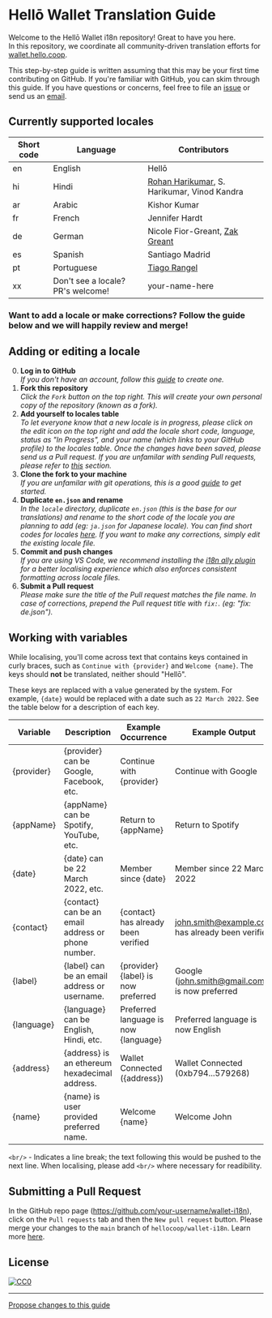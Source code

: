 # Hellō Wallet Translation Guide
Welcome to the Hellō Wallet i18n repository! Great to have you here.  
In this repository, we coordinate all community-driven translation efforts for [wallet.hello.coop](https://wallet.hello.coop).

This step-by-step guide is written assuming that this may be your first time contributing on GitHub. If you're familiar with GitHub, you can skim through this guide. If you have questions or concerns, feel free to file an [issue](https://github.com/hellocoop/wallet-i18n/issues/new) or send us an [email](mailto:contact@hello.coop).

## Currently supported locales
| Short code | Language | Contributors | 
| --- | ----------- | ----------- |
| en | English | Hellō
| hi | Hindi | [Rohan Harikumar](https://github.com/rohanharikr), S. Harikumar, Vinod Kandra
| ar | Arabic | Kishor Kumar
| fr | French | Jennifer Hardt
| de | German | Nicole Fior-Greant, [Zak Greant](https://github.com/zakgreant)
| es | Spanish | Santiago Madrid
| pt | Portuguese | [Tiago Rangel](https://tiagorangel.com/)
| xx | Don't see a locale? PR's welcome! | your-name-here

### Want to add a locale or make corrections? Follow the guide below and we will happily review and merge!

## Adding or editing a locale
0. **Log in to GitHub**  
*If you don't have an account, follow this [guide](https://docs.github.com/en/get-started/onboarding/getting-started-with-your-github-account) to create one.*
1. **Fork this repository**  
*Click the `Fork` button on the top right. This will create your own personal copy of the repository (known as a fork).*
2. **Add yourself to locales table**  
*To let everyone know that a new locale is in progress, please click on the edit icon on the top right and add the locale short code, language, status as "In Progress", and your name (which links to your GitHub profile) to the locales table. Once the changes have been saved, please send us a Pull request. If you are unfamilar with sending Pull requests, please refer to [this](#submitting-a-pull-request) section.*  
3. **Clone the fork to your machine**  
*If you are unfamilar with git operations, this is a good [guide](https://education.github.com/git-cheat-sheet-education.pdf) to get started.*
4. **Duplicate `en.json` and rename**  
*In the `locale` directory, duplicate `en.json` (this is the base for our translations) and rename to the short code of the locale you are planning to add (eg: `ja.json` for Japanese locale). You can find short codes for locales [here](https://www.loc.gov/standards/iso639-2/php/code_list.php). If you want to make any corrections, simply edit the existing locale file.*
5. **Commit and push changes**  
*If you are using VS Code, we recommend installing the [i18n ally plugin](https://marketplace.visualstudio.com/items?itemName=lokalise.i18n-ally) for a better localising experience which also enforces consistent formatting across locale files.*
6. **Submit a Pull request**  
*Please make sure the title of the Pull request matches the file name. In case of corrections, prepend the Pull request title with `fix:`. (eg: "fix: de.json").*

## Working with variables

While localising, you'll come across text that contains keys contained in curly braces, such as `Continue with {provider}` and `Welcome {name}`.
The keys should **not** be translated, neither should "Hellō".

These keys are replaced with a value generated by the system. For example, `{date}` would be replaced with a date such as `22 March 2022`. See the table below for a description of each key.

| Variable | Description                                        | Example Occurrence                   | Example Output                                   |
| ----------- | -------------------------------------------------- | ------------------------------------ | ------------------------------------------------ |
| {provider}  | {provider} can be Google, Facebook, etc.           | Continue with {provider}             | Continue with Google                             |
| {appName}   | {appName} can be Spotify, YouTube, etc.            | Return to {appName}                  | Return to Spotify                                |
| {date}      | {date} can be 22 March 2022, etc.                  | Member since {date}                  | Member since 22 March 2022                       |
| {contact}   | {contact} can be an email address or phone number. | {contact} has already been verified  | john.smith@example.com has already been verified |
| {label}     | {label} can be an email address or username.       | {provider} {label} is now preferred  | Google (john.smith@gmail.com) is now preferred   |
| {language}  | {language} can be English, Hindi, etc.             | Preferred language is now {language} | Preferred language is now English                |
| {address}   | {address} is an ethereum hexadecimal address.      | Wallet Connected ({address})         | Wallet Connected (0xb794...579268)             |
| {name}   | {name} is user provided preferred name.               | Welcome {name}                       | Welcome John             |

`<br/>` - Indicates a line break; the text following this would be pushed to the next line. When localising, please add `<br/>` where necessary for readibility.

## Submitting a Pull Request
In the GitHub repo page (https://github.com/your-username/wallet-i18n), click on the `Pull requests` tab and then the `New pull request` button. Please merge your changes to the `main` branch of `hellocoop/wallet-i18n`. Learn more [here](https://docs.github.com/en/pull-requests/collaborating-with-pull-requests/proposing-changes-to-your-work-with-pull-requests/creating-a-pull-request).

## License
<a href="LICENSE">![CC0](https://cdn.hello.coop/images/cc-zero.svg)</a>

---

[Propose changes to this guide](https://github.com/hellocoop/wallet-i18n/edit/main/README.md)
